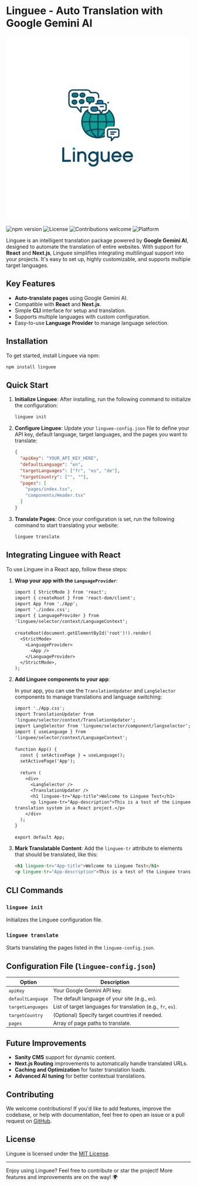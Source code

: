# Linguee - Auto Translation with Google Gemini AI

![Linguee Logo](./logo.png) <!-- Replace with actual logo URL -->

![npm version](https://img.shields.io/npm/v/linguee) ![License](https://img.shields.io/npm/l/linguee) ![Contributions welcome](https://img.shields.io/badge/contributions-welcome-brightgreen.svg) ![Platform](https://img.shields.io/badge/platform-react%20|%20next.js-blue)

Linguee is an intelligent translation package powered by **Google Gemini AI**, designed to automate the translation of entire websites. With support for **React** and **Next.js**, Linguee simplifies integrating multilingual support into your projects. It's easy to set up, highly customizable, and supports multiple target languages.

## Key Features
- **Auto-translate pages** using Google Gemini AI.
- Compatible with **React** and **Next.js**.
- Simple **CLI** interface for setup and translation.
- Supports multiple languages with custom configuration.
- Easy-to-use **Language Provider** to manage language selection.

## Installation

To get started, install Linguee via npm:

```bash
npm install linguee
```

## Quick Start

1. **Initialize Linguee**:
   After installing, run the following command to initialize the configuration:

   ```bash
   linguee init
   ```

2. **Configure Linguee**:
   Update your `linguee-config.json` file to define your API key, default language, target languages, and the pages you want to translate:

   ```json
   {
     "apiKey": "YOUR_API_KEY_HERE",
     "defaultLanguage": "en",
     "targetLanguages": ["fr", "es", "de"],
     "targetCountry": ["", ""],
     "pages": [
       "pages/index.tsx",
       "components/Header.tsx"
     ]
   }
   ```

3. **Translate Pages**:
   Once your configuration is set, run the following command to start translating your website:

   ```bash
   linguee translate
   ```

## Integrating Linguee with React

To use Linguee in a React app, follow these steps:

1. **Wrap your app with the `LanguageProvider`**:

   ```tsx
   import { StrictMode } from 'react';
   import { createRoot } from 'react-dom/client';
   import App from './App';
   import './index.css';
   import { LanguageProvider } from 'linguee/selector/context/LanguageContext';

   createRoot(document.getElementById('root')!).render(
     <StrictMode>
       <LanguageProvider>
         <App />
       </LanguageProvider>
     </StrictMode>,
   );
   ```

2. **Add Linguee components to your app**:

   In your app, you can use the `TranslationUpdater` and `LangSelector` components to manage translations and language switching:

   ```tsx
   import './App.css';
   import TranslationUpdater from 'linguee/selector/context/TranslationUpdater';
   import LangSelector from 'linguee/selector/component/langselector';
   import { useLanguage } from 'linguee/selector/context/LanguageContext';

   function App() {
     const { setActivePage } = useLanguage();
     setActivePage('App');

     return (
       <div>
         <LangSelector />
         <TranslationUpdater />
         <h1 linguee-tr="App-title">Welcome to Linguee Test</h1>
         <p linguee-tr="App-description">This is a test of the Linguee translation system in a React project.</p>
       </div>
     );
   }

   export default App;
   ```

3. **Mark Translatable Content**:
   Add the `linguee-tr` attribute to elements that should be translated, like this:

   ```html
   <h1 linguee-tr="App-title">Welcome to Linguee Test</h1>
   <p linguee-tr="App-description">This is a test of the Linguee translation system in a React project.</p>
   ```

## CLI Commands

### `linguee init`

Initializes the Linguee configuration file.

### `linguee translate`

Starts translating the pages listed in the `linguee-config.json`.

## Configuration File (`linguee-config.json`)

| Option             | Description                                          |
|--------------------|------------------------------------------------------|
| `apiKey`           | Your Google Gemini API key.                          |
| `defaultLanguage`  | The default language of your site (e.g., `en`).       |
| `targetLanguages`  | List of target languages for translation (e.g., `fr`, `es`). |
| `targetCountry`    | (Optional) Specify target countries if needed.       |
| `pages`            | Array of page paths to translate.                    |

## Future Improvements

- **Sanity CMS** support for dynamic content.
- **Next.js Routing** improvements to automatically handle translated URLs.
- **Caching and Optimization** for faster translation loads.
- **Advanced AI tuning** for better contextual translations.

## Contributing

We welcome contributions! If you'd like to add features, improve the codebase, or help with documentation, feel free to open an issue or a pull request on [GitHub](https://github.com/your-repo-link).

## License

Linguee is licensed under the [MIT License](LICENSE).

---

Enjoy using Linguee? Feel free to contribute or star the project! More features and improvements are on the way! 🌍